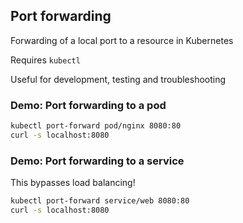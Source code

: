 ## Port forwarding

Forwarding of a local port to a resource in Kubernetes

Requires `kubectl`

Useful for development, testing and troubleshooting

### Demo: Port forwarding to a pod

```bash
kubectl port-forward pod/nginx 8080:80
curl -s localhost:8080
```

### Demo: Port forwarding to a service

This bypasses load balancing!

```bash
kubectl port-forward service/web 8080:80
curl -s localhost:8080
```

